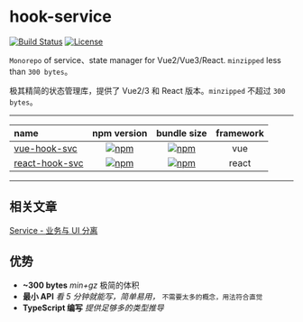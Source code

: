 # hook-service

[![Build Status](https://img.shields.io/github/actions/workflow/status/shalldie/hook-service/ci.yml?branch=master&label=build&logo=github&style=flat-square)](https://github.com/shalldie/hook-service/actions)
[![License](https://img.shields.io/github/license/shalldie/hook-service?logo=github&style=flat-square)](https://github.com/shalldie/hook-service)

`Monorepo` of service、state manager for Vue2/Vue3/React. `minzipped` less than `300 bytes`。

极其精简的状态管理库，提供了 Vue2/3 和 React 版本。`minzipped` 不超过 `300 bytes`。

---

| name                             |                    npm version                    |                     bundle size                     | framework |
| :------------------------------- | :-----------------------------------------------: | :-------------------------------------------------: | :-------: |
| [vue-hook-svc][vue-hook-svc]     |   [![npm][vue-hook-svc-icon]][vue-hook-svc-npm]   |   [![npm][vue-hook-svc-bundle]][vue-hook-svc-npm]   |    vue    |
| [react-hook-svc][react-hook-svc] | [![npm][react-hook-svc-icon]][react-hook-svc-npm] | [![npm][react-hook-svc-bundle]][react-hook-svc-npm] |   react   |

---

## 相关文章

[Service - 业务与 UI 分离](https://nosaid.com/article/service-separate-logic-ui)

## 优势

-   **~300 bytes** _min+gz_ 极简的体积
-   **最小 API** _看 5 分钟就能写，简单易用，_ `不需要太多的概念，用法符合直觉`
-   **TypeScript 编写** _提供足够多的类型推导_

<!-- vue-hook-svc -->

[vue-hook-svc]: packages/vue-hook-svc
[vue-hook-svc-icon]: https://img.shields.io/npm/v/vue-hook-svc.svg?logo=npm&style=flat-square
[vue-hook-svc-npm]: https://www.npmjs.com/package/vue-hook-svc
[vue-hook-svc-bundle]: https://img.shields.io/bundlephobia/minzip/vue-hook-svc?logo=npm&style=flat-square

<!-- react-hook-svc -->

[react-hook-svc]: packages/react-hook-svc
[react-hook-svc-icon]: https://img.shields.io/npm/v/react-hook-svc.svg?logo=npm&style=flat-square
[react-hook-svc-npm]: https://www.npmjs.com/package/react-hook-svc
[react-hook-svc-bundle]: https://img.shields.io/bundlephobia/minzip/react-hook-svc?logo=npm&style=flat-square
